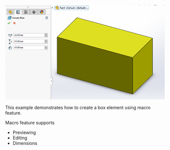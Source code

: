 ![Property Manager page and preview of box macro feature](box-macro-feature.png)

This example demonstrates how to create a box element using macro feature.

Macro feature supports

* Previewing
* Editing
* Dimensions